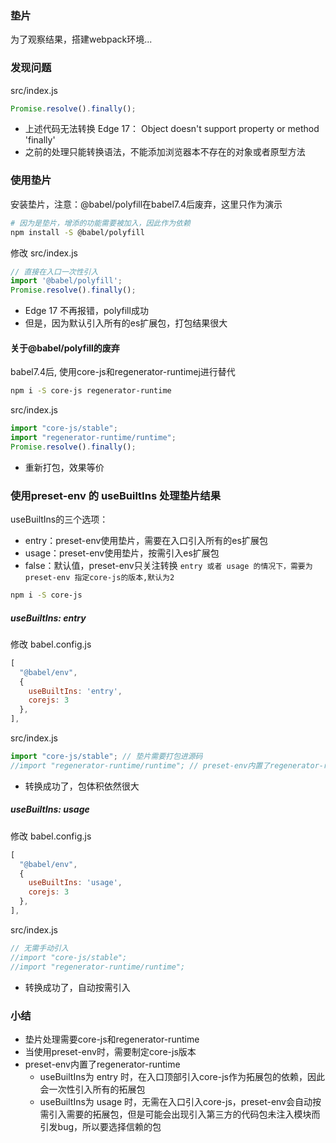 ### 垫片
为了观察结果，搭建webpack环境...
### 发现问题
src/index.js
```js
Promise.resolve().finally();
```
- 上述代码无法转换 Edge 17： Object doesn't support property or method 'finally'
- 之前的处理只能转换语法，不能添加浏览器本不存在的对象或者原型方法

### 使用垫片
安装垫片，注意：@babel/polyfill在babel7.4后废弃，这里只作为演示
```bash
# 因为是垫片，增添的功能需要被加入，因此作为依赖
npm install -S @babel/polyfill
```
修改 src/index.js 
```js
// 直接在入口一次性引入
import '@babel/polyfill';
Promise.resolve().finally();
```
- Edge 17 不再报错，polyfill成功
- 但是，因为默认引入所有的es扩展包，打包结果很大

#### 关于@babel/polyfill的废弃
babel7.4后, 使用core-js和regenerator-runtimej进行替代  
```bash
npm i -S core-js regenerator-runtime
```
src/index.js
```js
import "core-js/stable"; 
import "regenerator-runtime/runtime";
Promise.resolve().finally();
```
- 重新打包，效果等价


### 使用preset-env 的 useBuiltIns 处理垫片结果
useBuiltIns的三个选项：
- entry：preset-env使用垫片，需要在入口引入所有的es扩展包
- usage：preset-env使用垫片，按需引入es扩展包
- false：默认值，preset-env只关注转换
```entry 或者 usage 的情况下，需要为 preset-env 指定core-js的版本,默认为2```
```bash
npm i -S core-js
```
##### useBuiltIns: entry
修改 babel.config.js
```js
[
  "@babel/env",
  {
    useBuiltIns: 'entry',
    corejs: 3
  },
],
```
src/index.js
```js
import "core-js/stable"; // 垫片需要打包进源码
//import "regenerator-runtime/runtime"; // preset-env内置了regenerator-runtime
```
- 转换成功了，包体积依然很大
##### useBuiltIns: usage
修改 babel.config.js
```js
[
  "@babel/env",
  {
    useBuiltIns: 'usage',
    corejs: 3
  },
],
```
src/index.js
```js
// 无需手动引入
//import "core-js/stable"; 
//import "regenerator-runtime/runtime";
```
- 转换成功了，自动按需引入

### 小结
- 垫片处理需要core-js和regenerator-runtime
- 当使用preset-env时，需要制定core-js版本
- preset-env内置了regenerator-runtime
  - useBuiltIns为 entry 时，在入口顶部引入core-js作为拓展包的依赖，因此会一次性引入所有的拓展包
  - useBuiltIns为 usage 时，无需在入口引入core-js，preset-env会自动按需引入需要的拓展包，但是可能会出现引入第三方的代码包未注入模块而引发bug，所以要选择信赖的包